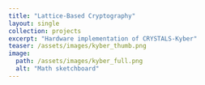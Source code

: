 ```yaml
---
title: "Lattice-Based Cryptography"
layout: single
collection: projects
excerpt: "Hardware implementation of CRYSTALS-Kyber"
teaser: /assets/images/kyber_thumb.png
image:
  path: /assets/images/kyber_full.png
  alt: "Math sketchboard"
---
```

